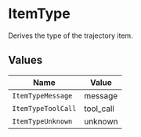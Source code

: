 # ItemType

Derives the type of the trajectory item.


## Values

| Name               | Value              |
| ------------------ | ------------------ |
| `ItemTypeMessage`  | message            |
| `ItemTypeToolCall` | tool_call          |
| `ItemTypeUnknown`  | unknown            |